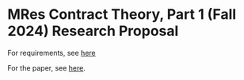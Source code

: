 # MRes Contract Theory, Part 1 (Fall 2024) Research Proposal

For requirements, see [here](/Requirements/assignment.pdf)

For the paper, see [here](/Paper/rp.pdf).